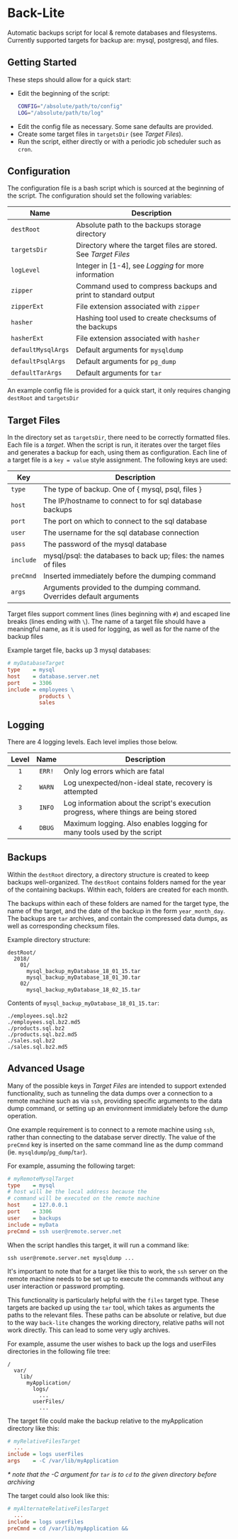 Back-Lite
=========

Automatic backups script for local & remote databases and filesystems.
Currently supported targets for backup are: mysql, postgresql, and files.

Getting Started
---------------
These steps should allow for a quick start:

  - Edit the beginning of the script: 
    ```bash
    CONFIG="/absolute/path/to/config"
    LOG="/absolute/path/to/log"
    ```
  - Edit the config file as necessary.  Some sane defaults are provided.
  - Create some target files in `targetsDir` (see *Target Files*).
  - Run the script, either directly or with a periodic 
    job scheduler such as `cron`.

Configuration
-------------
The configuration file is a bash script which is sourced at the
beginning of the script. The configuration should set the following
variables:

 Name               | Description
 ------------------ | -----------
 `destRoot`         | Absolute path to the backups storage directory
 `targetsDir`       | Directory where the target files are stored. See *Target Files*
 `logLevel`         | Integer in [1-4], see *Logging* for more information
 `zipper`           | Command used to compress backups and print to standard output
 `zipperExt`        | File extension associated with `zipper`
 `hasher`           | Hashing tool used to create checksums of the backups
 `hasherExt`        | File extension associated with `hasher`
 `defaultMysqlArgs` | Default arguments for `mysqldump`
 `defaultPsqlArgs`  | Default arguments for `pg_dump`
 `defaultTarArgs`   | Default arguments for `tar`

An example config file is provided for a quick start, it only 
requires changing `destRoot` and `targetsDir`

Target Files
------------
In the directory set as `targetsDir`, there need to be
correctly formatted files.  Each file is a *target*.  When the
script is run, it iterates over the target files and generates
a backup for each, using them as configuration.  Each line of a 
target file is a `key = value` style assignment.  The following 
keys are used:

 Key       | Description
 --------- | -----------
 `type`    | The type of backup. One of { mysql, psql, files }
 `host`    | The IP/hostname to connect to for sql database backups
 `port`    | The port on which to connect to the sql database
 `user`    | The username for the sql database connection
 `pass`    | The password of the mysql database
 `include` | mysql/psql: the databases to back up; files: the names of files
 `preCmnd` | Inserted immediately before the dumping command
 `args`    | Arguments provided to the dumping command. Overrides default arguments

Target files support comment lines (lines beginning with `#`) and
escaped line breaks (lines ending with `\`).  The name of a 
target file should have a meaningful name, as it is used for logging, 
as well as for the name of the backup files

Example target file, backs up 3 mysql databases:
```ini
# myDatabaseTarget
type    = mysql
host    = database.server.net
port    = 3306
include = employees \
          products \
          sales
```

Logging
-------
There are 4 logging levels. Each level implies those below.

 Level |  Name  | Description
:-----:| :----: | -----------
  `1`  | `ERR!` | Only log errors which are fatal
  `2`  | `WARN` | Log unexpected/non-ideal state, recovery is attempted
  `3`  | `INFO` | Log information about the script's execution progress, where things are being stored
  `4`  | `DBUG` | Maximum logging. Also enables logging for many tools used by the script

Backups
-------
Within the `destRoot` directory, a directory structure is created 
to keep backups well-organized.  The `destRoot` contains folders 
named for the year of the containing backups.  Within each, folders 
are created for each month.  

The backups within each of these folders are named for the target type,
the name of the target, and the date of the backup in the form 
`year_month_day`.  The backups are `tar` archives, and contain the 
compressed data dumps, as well as corresponding checksum files.

Example directory structure:
```
destRoot/
  2018/
    01/
      mysql_backup_myDatabase_18_01_15.tar
      mysql_backup_myDatabase_18_01_30.tar
    02/
      mysql_backup_myDatabase_18_02_15.tar
```

Contents of `mysql_backup_myDatabase_18_01_15.tar`:
```
./employees.sql.bz2
./employees.sql.bz2.md5
./products.sql.bz2
./products.sql.bz2.md5
./sales.sql.bz2
./sales.sql.bz2.md5
```

Advanced Usage
--------------
Many of the possible keys in *Target Files* are intended to support
extended functionality, such as tunneling the data dumps over a 
connection to a remote machine such as via `ssh`, providing specific 
arguments to the data dump command, or setting up an environment 
immidiately before the dump operation.

One example requirement is to connect to a remote machine using `ssh`,
rather than connecting to the database server directly.  The value of 
the `preCmnd` key is inserted on the same command line as the dump command
(ie. `mysqldump`/`pg_dump`/`tar`).

For example, assuming the following target:

```ini
# myRemoteMysqlTarget
type    = mysql
# host will be the local address because the
# command will be executed on the remote machine
host    = 127.0.0.1
port    = 3306
user    = backups
include = myData
preCmnd = ssh user@remote.server.net
```

When the script handles this target, it will run a command like:

`ssh user@remote.server.net mysqldump ...`

It's important to note that for a target like this to work, the `ssh` server
on the remote machine needs to be set up to execute the commands without any
user interaction or password prompting.

This functionality is particularly helpful with the `files` target type.
These targets are backed up using the `tar` tool, which takes as arguments
the paths to the relevant files.  These paths can be absolute or relative, 
but due to the way `back-lite` changes the working directory, relative 
paths will not work directly.  This can lead to some very ugly archives.

For example, assume the user wishes to back up the logs and userFiles
directories in the following file tree:

```
/
  var/
    lib/
      myApplication/
        logs/
          ...
        userFiles/
          ...
```

The target file could make the backup relative to the myApplication 
directory like this:

```ini
# myRelativeFilesTarget
  ...
include = logs userFiles
args    = -C /var/lib/myApplication
```

*\* note that the -C argument for `tar` is to `cd` to the given directory before archiving*

The target could also look like this:

```ini
# myAlternateRelativeFilesTarget
  ...
include = logs userFiles
preCmnd = cd /var/lib/myApplication &&
```